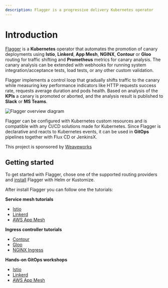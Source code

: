 ```yaml
---
description: Flagger is a progressive delivery Kubernetes operator
---
```


# Introduction

[Flagger](https://github.com/weaveworks/flagger) is a **Kubernetes** operator that automates the promotion of
canary deployments using **Istio**, **Linkerd**, **App Mesh**, **NGINX**, **Contour** or **Gloo** routing for
traffic shifting and **Prometheus** metrics for canary analysis. The canary analysis can be extended with webhooks for
running system integration/acceptance tests, load tests, or any other custom validation.

Flagger implements a control loop that gradually shifts traffic to the canary while measuring key performance indicators
like HTTP requests success rate, requests average duration and pods health.
Based on analysis of the **KPIs** a canary is promoted or aborted, and the analysis result is published to **Slack** or **MS Teams**.

![Flagger overview diagram](https://raw.githubusercontent.com/weaveworks/flagger/master/docs/diagrams/flagger-canary-overview.png)

Flagger can be configured with Kubernetes custom resources and is compatible with any CI/CD solutions made for Kubernetes.
Since Flagger is declarative and reacts to Kubernetes events,
it can be used in **GitOps** pipelines together with Flux CD or JenkinsX.

This project is sponsored by [Weaveworks](https://www.weave.works/)

## Getting started

To get started with Flagger, chose one of the supported routing providers
and [install](install/flagger-install-on-kubernetes.md) Flagger with Helm or Kustomize.

After install Flagger you can follow one the tutorials:

**Service mesh tutorials**

* [Istio](tutorials/istio-progressive-delivery.md)
* [Linkerd](tutorials/linkerd-progressive-delivery.md)
* [AWS App Mesh](tutorials/appmesh-progressive-delivery.md)

**Ingress controller tutorials**

* [Contour](tutorials/contour-progressive-delivery.md)
* [Gloo](tutorials/gloo-progressive-delivery.md)
* [NGINX Ingress](tutorials/nginx-progressive-delivery.md)

**Hands-on GitOps workshops**

* [Istio](https://github.com/stefanprodan/gitops-istio)
* [Linkerd](https://helm.workshop.flagger.dev)
* [AWS App Mesh](https://eks.hands-on.flagger.dev)

